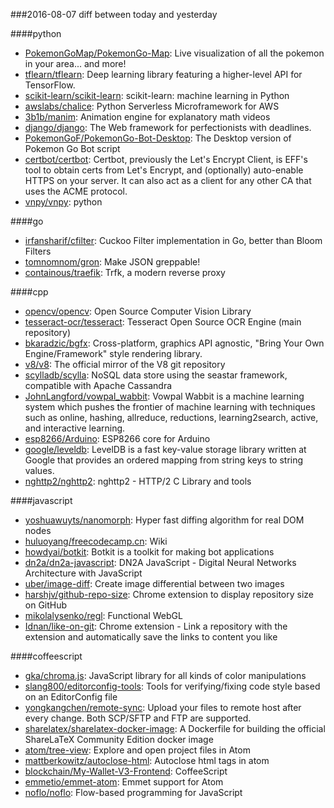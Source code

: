 ###2016-08-07
diff between today and yesterday

####python
* [PokemonGoMap/PokemonGo-Map](https://github.com/PokemonGoMap/PokemonGo-Map):  Live visualization of all the pokemon in your area... and more!
* [tflearn/tflearn](https://github.com/tflearn/tflearn): Deep learning library featuring a higher-level API for TensorFlow.
* [scikit-learn/scikit-learn](https://github.com/scikit-learn/scikit-learn): scikit-learn: machine learning in Python
* [awslabs/chalice](https://github.com/awslabs/chalice): Python Serverless Microframework for AWS
* [3b1b/manim](https://github.com/3b1b/manim): Animation engine for explanatory math videos
* [django/django](https://github.com/django/django): The Web framework for perfectionists with deadlines.
* [PokemonGoF/PokemonGo-Bot-Desktop](https://github.com/PokemonGoF/PokemonGo-Bot-Desktop): The Desktop version of Pokemon Go Bot script
* [certbot/certbot](https://github.com/certbot/certbot): Certbot, previously the Let's Encrypt Client, is EFF's tool to obtain certs from Let's Encrypt, and (optionally) auto-enable HTTPS on your server. It can also act as a client for any other CA that uses the ACME protocol.
* [vnpy/vnpy](https://github.com/vnpy/vnpy): python

####go
* [irfansharif/cfilter](https://github.com/irfansharif/cfilter): Cuckoo Filter implementation in Go, better than Bloom Filters
* [tomnomnom/gron](https://github.com/tomnomnom/gron): Make JSON greppable!
* [containous/traefik](https://github.com/containous/traefik): Trfk, a modern reverse proxy

####cpp
* [opencv/opencv](https://github.com/opencv/opencv): Open Source Computer Vision Library
* [tesseract-ocr/tesseract](https://github.com/tesseract-ocr/tesseract): Tesseract Open Source OCR Engine (main repository)
* [bkaradzic/bgfx](https://github.com/bkaradzic/bgfx): Cross-platform, graphics API agnostic, "Bring Your Own Engine/Framework" style rendering library.
* [v8/v8](https://github.com/v8/v8): The official mirror of the V8 git repository
* [scylladb/scylla](https://github.com/scylladb/scylla): NoSQL data store using the seastar framework, compatible with Apache Cassandra
* [JohnLangford/vowpal_wabbit](https://github.com/JohnLangford/vowpal_wabbit): Vowpal Wabbit is a machine learning system which pushes the frontier of machine learning with techniques such as online, hashing, allreduce, reductions, learning2search, active, and interactive learning.
* [esp8266/Arduino](https://github.com/esp8266/Arduino): ESP8266 core for Arduino
* [google/leveldb](https://github.com/google/leveldb): LevelDB is a fast key-value storage library written at Google that provides an ordered mapping from string keys to string values.
* [nghttp2/nghttp2](https://github.com/nghttp2/nghttp2): nghttp2 - HTTP/2 C Library and tools

####javascript
* [yoshuawuyts/nanomorph](https://github.com/yoshuawuyts/nanomorph): Hyper fast diffing algorithm for real DOM nodes 
* [huluoyang/freecodecamp.cn](https://github.com/huluoyang/freecodecamp.cn): Wiki
* [howdyai/botkit](https://github.com/howdyai/botkit): Botkit is a toolkit for making bot applications
* [dn2a/dn2a-javascript](https://github.com/dn2a/dn2a-javascript): DN2A JavaScript - Digital Neural Networks Architecture with JavaScript
* [uber/image-diff](https://github.com/uber/image-diff): Create image differential between two images
* [harshjv/github-repo-size](https://github.com/harshjv/github-repo-size):  Chrome extension to display repository size on GitHub
* [mikolalysenko/regl](https://github.com/mikolalysenko/regl):  Functional WebGL
* [Idnan/like-on-git](https://github.com/Idnan/like-on-git): Chrome extension - Link a repository with the extension and automatically save the links to content you like

####coffeescript
* [gka/chroma.js](https://github.com/gka/chroma.js): JavaScript library for all kinds of color manipulations
* [slang800/editorconfig-tools](https://github.com/slang800/editorconfig-tools): Tools for verifying/fixing code style based on an EditorConfig file
* [yongkangchen/remote-sync](https://github.com/yongkangchen/remote-sync): Upload your files to remote host after every change. Both SCP/SFTP and FTP are supported.
* [sharelatex/sharelatex-docker-image](https://github.com/sharelatex/sharelatex-docker-image): A Dockerfile for building the official ShareLaTeX Community Edition docker image
* [atom/tree-view](https://github.com/atom/tree-view): Explore and open project files in Atom
* [mattberkowitz/autoclose-html](https://github.com/mattberkowitz/autoclose-html): Autoclose html tags in atom
* [blockchain/My-Wallet-V3-Frontend](https://github.com/blockchain/My-Wallet-V3-Frontend): CoffeeScript
* [emmetio/emmet-atom](https://github.com/emmetio/emmet-atom): Emmet support for Atom
* [noflo/noflo](https://github.com/noflo/noflo): Flow-based programming for JavaScript

